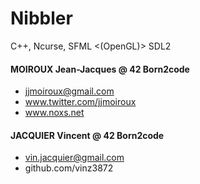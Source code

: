 Nibbler
=======

C++, Ncurse, SFML <(OpenGL)> SDL2

#### MOIROUX Jean-Jacques @ 42 Born2code
- jjmoiroux@gmail.com
- www.twitter.com/jjmoiroux
- www.noxs.net

#### JACQUIER Vincent @ 42 Born2code
- vin.jacquier@gmail.com
- github.com/vinz3872
